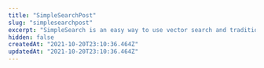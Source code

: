 ```yaml
---
title: "SimpleSearchPost"
slug: "simplesearchpost"
excerpt: "SimpleSearch is an easy way to use vector search and traditional text matching to search your dataset. It also supports filtering, sorting and aggregating results."
hidden: false
createdAt: "2021-10-20T23:10:36.464Z"
updatedAt: "2021-10-20T23:10:36.464Z"
---
```

